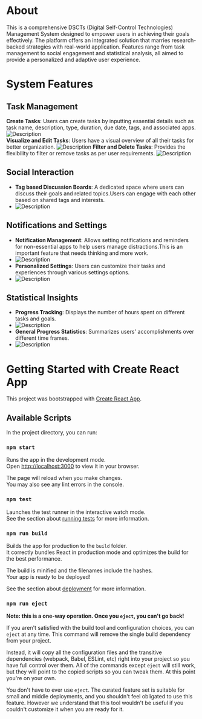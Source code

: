 # About
This is a comprehensive DSCTs (Digital Self-Control Technologies) Management System designed to empower users in achieving their goals effectively. The platform offers an integrated solution that marries research-backed strategies with real-world application. Features range from task management to social engagement and statistical analysis, all aimed to provide a personalized and adaptive user experience.

# System Features

## Task Management
**Create Tasks**: Users can create tasks by inputting essential details such as task name, description, type, duration, due date, tags, and associated apps.
<br>
 ![Description](./screenshots/TaskCreation.png)
 <br>
**Visualize and Edit Tasks**: Users have a visual overview of all their tasks for better organization.
![Description](./screenshots/Task.png)
**Filter and Delete Tasks**: Provides the flexibility to filter or remove tasks as per user requirements.
![Description](./screenshots/FilterTasks.png)

## Social Interaction
- **Tag based Discussion Boards**: A dedicated space where users can discuss their goals and related topics.Users can engage with each other based on shared tags and interests.
-  ![Description](./screenshots/Discussions.png)


## Notifications and Settings
- **Notification Management**: Allows setting notifications and reminders for non-essential apps to help users manage distractions.This is an important feature that needs thinking and more work.
-  ![Description](./screenshots/TaskCreation.png)
- **Personalized Settings**: Users can customize their tasks and experiences through various settings options.
-   ![Description](./screenshots/TimerSettings.png)
## Statistical Insights
- **Progress Tracking**: Displays the number of hours spent on different tasks and goals.
- ![Description](./screenshots/ProgressLog.png)
- **General Progress Statistics**: Summarizes users' accomplishments over different time frames.
-   ![Description](./screenshots/Statistics.png)

# Getting Started with Create React App

This project was bootstrapped with [Create React App](https://github.com/facebook/create-react-app).

## Available Scripts

In the project directory, you can run:

### `npm start`

Runs the app in the development mode.\
Open [http://localhost:3000](http://localhost:3000) to view it in your browser.

The page will reload when you make changes.\
You may also see any lint errors in the console.

### `npm test`

Launches the test runner in the interactive watch mode.\
See the section about [running tests](https://facebook.github.io/create-react-app/docs/running-tests) for more information.

### `npm run build`

Builds the app for production to the `build` folder.\
It correctly bundles React in production mode and optimizes the build for the best performance.

The build is minified and the filenames include the hashes.\
Your app is ready to be deployed!

See the section about [deployment](https://facebook.github.io/create-react-app/docs/deployment) for more information.

### `npm run eject`

**Note: this is a one-way operation. Once you `eject`, you can't go back!**

If you aren't satisfied with the build tool and configuration choices, you can `eject` at any time. This command will remove the single build dependency from your project.

Instead, it will copy all the configuration files and the transitive dependencies (webpack, Babel, ESLint, etc) right into your project so you have full control over them. All of the commands except `eject` will still work, but they will point to the copied scripts so you can tweak them. At this point you're on your own.

You don't have to ever use `eject`. The curated feature set is suitable for small and middle deployments, and you shouldn't feel obligated to use this feature. However we understand that this tool wouldn't be useful if you couldn't customize it when you are ready for it.


